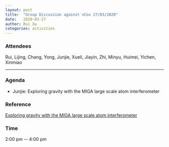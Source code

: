 ```yaml
---
layout: post
title:  "Group Discussion against nCov 27/03/2020"
date:   2020-03-27
author: Rui Xu
categories: activities
---
```



### Attendees

Rui, Lijing, Chang, Yong, Junjie, Xueli, Jiayin, Zhi, Minyu, Huimei, Yichen,
Xinmiao

---

### Agenda

- Junjie: Exploring gravity with the MIGA large scale atom interferometer


### Reference

[Exploring gravity with the MIGA large scale atom interferometer](https://arxiv.org/abs/1703.02490)


### Time

2:00 pm -- 4:00 pm
